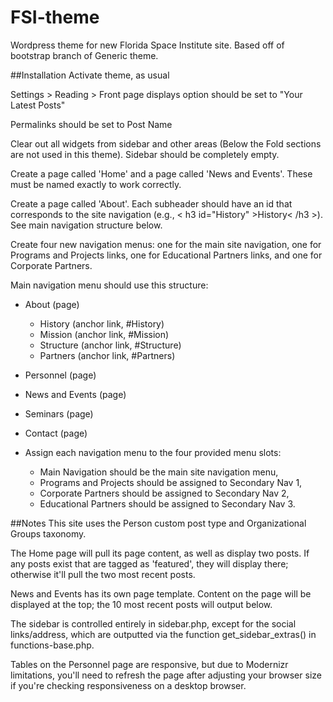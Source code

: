 FSI-theme
=========

Wordpress theme for new Florida Space Institute site. Based off of bootstrap branch of Generic theme.


##Installation
Activate theme, as usual

Settings > Reading > Front page displays option should be set to "Your Latest Posts"

Permalinks should be set to Post Name

Clear out all widgets from sidebar and other areas (Below the Fold sections are not used in this theme).  Sidebar should be completely empty.

Create a page called 'Home' and a page called 'News and Events'.  These must be named exactly to work correctly.

Create a page called 'About'. Each subheader should have an id that corresponds to the site navigation (e.g., < h3 id="History" >History< /h3 >).  See main navigation structure below.

Create four new navigation menus: one for the main site navigation, one for Programs and Projects links, one for Educational Partners links, and one for Corporate Partners.


Main navigation menu should use this structure:

* About (page)
  * History (anchor link, #History)
  * Mission (anchor link, #Mission)
  * Structure (anchor link, #Structure)
  * Partners (anchor link, #Partners)
* Personnel (page)
* News and Events (page)
* Seminars (page)
* Contact (page)

* Assign each navigation menu to the four provided menu slots:
  * Main Navigation should be the main site navigation menu, 
  * Programs and Projects should be assigned to Secondary Nav 1,
  * Corporate Partners should be assigned to Secondary Nav 2,
  * Educational Partners should be assigned to Secondary Nav 3.


##Notes
This site uses the Person custom post type and Organizational Groups taxonomy.

The Home page will pull its page content, as well as display two posts.  If any posts exist that are tagged as 'featured', they will display there; otherwise it'll pull the two most recent posts.

News and Events has its own page template.  Content on the page will be displayed at the top; the 10 most recent posts will output below.

The sidebar is controlled entirely in sidebar.php, except for the social links/address, which are outputted via the function get_sidebar_extras() in functions-base.php.

Tables on the Personnel page are responsive, but due to Modernizr limitations, you'll need to refresh the page after adjusting your browser size if you're checking responsiveness on a desktop browser.
